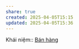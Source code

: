 ```yaml
---
share: true
created: 2025-04-05T15:15
updated: 2025-04-05T15:36
---
```

Khái niệm:: [Bán hàng](../%CE%9E%20Kh%C3%A1i%20ni%E1%BB%87m/B%C3%A1n%20h%C3%A0ng.md)